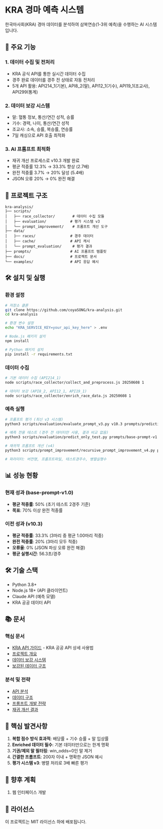 # KRA 경마 예측 시스템

한국마사회(KRA) 경마 데이터를 분석하여 삼복연승(1-3위 예측)을 수행하는 AI 시스템입니다.

## 🚀 주요 기능

### 1. 데이터 수집 및 전처리

- KRA 공식 API를 통한 실시간 데이터 수집
- 경주 완료 데이터를 경주 전 상태로 자동 전처리
- 5개 API 활용: API214_1(기본), API8_2(말), API12_1(기수), API19_1(조교사), API299(통계)

### 2. 데이터 보강 시스템

- 말: 혈통 정보, 통산/연간 성적, 승률
- 기수: 경력, 나이, 통산/연간 성적
- 조교사: 소속, 승률, 복승률, 연승률
- 7일 캐싱으로 API 호출 최적화

### 3. AI 프롬프트 최적화

- 재귀 개선 프로세스로 v10.3 개발 완료
- 평균 적중률 12.3% → 33.3% 향상 (2.7배)
- 완전 적중률 3.7% → 20% 달성 (5.4배)
- JSON 오류 20% → 0% 완전 해결

## 📁 프로젝트 구조

```
kra-analysis/
├── scripts/
│   ├── race_collector/        # 데이터 수집 모듈
│   ├── evaluation/           # 평가 시스템 v3
│   └── prompt_improvement/    # 프롬프트 개선 도구
├── data/
│   ├── races/                # 경주 데이터
│   ├── cache/                # API 캐시
│   └── prompt_evaluation/     # 평가 결과
├── prompts/                  # AI 프롬프트 템플릿
├── docs/                     # 프로젝트 문서
└── examples/                 # API 응답 예시
```

## 🛠️ 설치 및 실행

### 환경 설정

```bash
# 저장소 클론
git clone https://github.com/coyaSONG/kra-analysis.git
cd kra-analysis

# 환경 변수 설정
echo "KRA_SERVICE_KEY=your_api_key_here" > .env

# Node.js 패키지 설치
npm install

# Python 패키지 설치
pip install -r requirements.txt
```

### 데이터 수집

```bash
# 기본 데이터 수집 (API214_1)
node scripts/race_collector/collect_and_preprocess.js 20250608 1

# 데이터 보강 (API8_2, API12_1, API19_1)
node scripts/race_collector/enrich_race_data.js 20250608 1
```

### 예측 실행

```bash
# 프롬프트 평가 (최신 v3 시스템)
python3 scripts/evaluation/evaluate_prompt_v3.py v10.3 prompts/prediction-template-v10.3.md 30 3

# 예측 전용 테스트 (경주 전 데이터만 사용, 결과 비교 없음)
python3 scripts/evaluation/predict_only_test.py prompts/base-prompt-v1.0.md 20250601 10

# 재귀적 프롬프트 개선 (v4)
python3 scripts/prompt_improvement/recursive_prompt_improvement_v4.py prompts/base-prompt-v1.0.md all 5 3

# 파라미터: 버전명, 프롬프트파일, 테스트경주수, 병렬실행수
```

## 📊 성능 현황

### 현재 성과 (base-prompt-v1.0)

- **평균 적중률**: 50% (초기 테스트 2경주 기준)
- **목표**: 70% 이상 완전 적중률

### 이전 성과 (v10.3)

- **평균 적중률**: 33.3% (3마리 중 평균 1.00마리 적중)
- **완전 적중률**: 20% (3마리 모두 적중)
- **오류율**: 0% (JSON 파싱 오류 완전 해결)
- **평균 실행시간**: 56.3초/경주

## 🛠 기술 스택

- Python 3.8+
- Node.js 18+ (API 클라이언트)
- Claude API (예측 모델)
- KRA 공공 데이터 API

## 📚 문서

### 핵심 문서

- [KRA API 가이드](KRA_PUBLIC_API_GUIDE.md) - KRA 공공 API 상세 사용법
- [프로젝트 개요](docs/project-overview.md)
- [데이터 보강 시스템](docs/data-enrichment-system.md)
- [보강된 데이터 구조](docs/enriched-data-structure.md)

### 분석 및 전략

- [API 분석](docs/api-analysis.md)
- [데이터 구조](docs/data-structure.md)
- [프롬프트 개발 전략](docs/prompt-development-strategy.md)
- [재귀 개선 결과](docs/recursive-improvement-results.md)

## 🔑 핵심 발견사항

1. **복합 점수 방식 효과적**: 배당률 + 기수 승률 + 말 입상률
2. **Enriched 데이터 필수**: 기본 데이터만으로는 한계 명확
3. **기권/제외 말 필터링**: win_odds=0인 말 제거
4. **간결한 프롬프트**: 200자 이내 + 명확한 JSON 예시
5. **평가 시스템 v3**: 병렬 처리로 3배 빠른 평가

## 🚧 향후 계획

1. 웹 인터페이스 개발

## 📝 라이선스

이 프로젝트는 MIT 라이선스 하에 배포됩니다.

